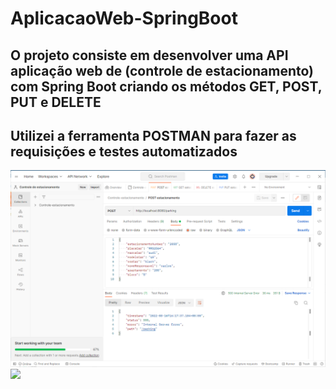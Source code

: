 # AplicacaoWeb-SpringBoot
## O projeto consiste em desenvolver uma API aplicação web de (controle de estacionamento) com Spring Boot criando os métodos GET, POST, PUT e DELETE 

## Utilizei a ferramenta POSTMAN para fazer as requisições e testes automatizados
<img align="center" src="https://github.com/renildobsantos/AplicacaoWeb-SpringBoot/blob/main/Postman.PNG"/>


<img align="center" src="https://miro.medium.com/max/952/1*4ZPi1b_ca54pUE9xRB-IFQ.jpeg"/>
